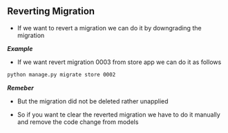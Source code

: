 ## Reverting Migration

- If we want to revert a migration we can do it by downgrading the migration

___Example___

- If we want revert migration 0003 from store app we can do it as follows

```bash
python manage.py migrate store 0002
```

___Remeber___

- But the migration did not be deleted rather unapplied

- So if you want te clear the reverted migration we have to do it manually and remove the code change from models

